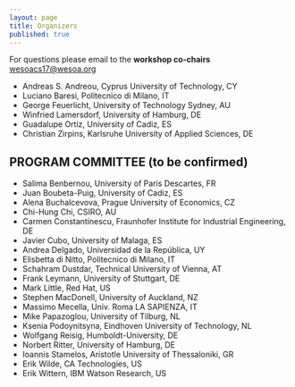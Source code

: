 ```yaml
---
layout: page
title: Organizers
published: true
---
```


For questions please email to the **workshop co-chairs** [wesoacs17@wesoa.org](mailto:wesoacs17@wesoa.org)

- Andreas S. Andreou, Cyprus University of Technology, CY
- Luciano Baresi, Politecnico di Milano, IT
- George Feuerlicht, University of Technology Sydney, AU
- Winfried Lamersdorf, University of Hamburg, DE
- Guadalupe Ortiz, University of Cadiz, ES
- Christian Zirpins, Karlsruhe University of Applied Sciences, DE

## PROGRAM COMMITTEE (to be confirmed)
- Salima Benbernou, University of Paris Descartes, FR
- Juan Boubeta-Puig, University of Cadiz, ES
- Alena Buchalcevova, Prague University of Economics, CZ
- Chi-Hung Chi, CSIRO, AU
- Carmen Constantinescu, Fraunhofer Institute for Industrial Engineering, DE
- Javier Cubo, University of Malaga, ES
- Andrea Delgado, Universidad de la República, UY
- Elisbetta di Nitto, Politecnico di Milano, IT
- Schahram Dustdar, Technical University of Vienna, AT
- Frank Leymann, University of Stuttgart, DE
- Mark Little, Red Hat, US
- Stephen MacDonell, University of Auckland, NZ
- Massimo Mecella, Univ. Roma LA SAPIENZA, IT
- Mike Papazoglou, University of Tilburg, NL
- Ksenia Podoynitsyna, Eindhoven University of Technology, NL
- Wolfgang Reisig, Humboldt-University, DE
- Norbert Ritter, University of Hamburg, DE
- Ioannis Stamelos, Aristotle University of Thessaloniki, GR
- Erik Wilde, CA Technologies, US
- Erik Wittern, IBM Watson Research, US
